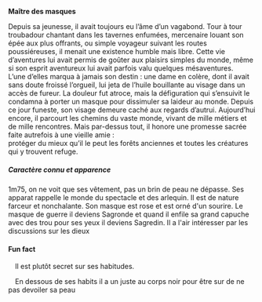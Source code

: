 **Maître des masques**  
  
Depuis sa jeunesse, il avait toujours eu l’âme d’un vagabond. Tour à tour troubadour chantant dans les tavernes enfumées, mercenaire louant son épée aux plus offrants, ou simple voyageur suivant les  routes poussiéreuses, il menait une existence humble mais libre. Cette vie d’aventures lui avait permis  de goûter aux plaisirs simples du monde, même si son esprit aventureux lui avait parfois valu quelques  mésaventures.  
L’une d’elles marqua à jamais son destin : une dame en colère, dont il avait sans doute froissé l’orgueil, lui  jeta de l’huile bouillante au visage dans un accès de fureur. La douleur fut atroce, mais la défiguration qui  s’ensuivit le condamna à porter un masque pour dissimuler sa laideur au monde. Depuis ce jour funeste,  son visage demeure caché aux regards d’autrui. 
Aujourd’hui encore, il parcourt les chemins du vaste monde, vivant de mille métiers et de mille  rencontres. Mais par-dessus tout, il honore une promesse sacrée faite autrefois à une vieille amie :  
protéger du mieux qu’il le peut les forêts anciennes et toutes les créatures qui y trouvent refuge.

##### Caractère connu et apparence

1m75, on ne voit que ses vêtement, pas un brin de peau ne dépasse. Ses apparat rappelle le monde du spectacle et des arlequin. Il est de nature farceur et nonchalante. Son masque est rose et est orné d'un sourire. Le masque de guerre il deviens Sagronde et quand il enfile sa grand capuche avec des trou pour ses yeux il deviens Sagredin. Il a l'air intéresser par les discussions sur les dieux

#### Fun fact

 Il est plutôt secret sur ses habitudes.

 En dessous de ses habits il a un juste au corps noir pour être sur de ne pas devoiler sa peau